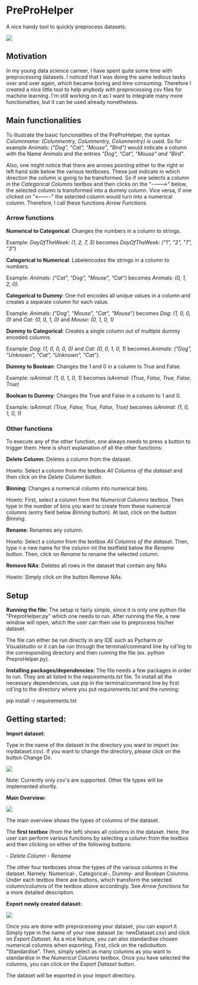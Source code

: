 # PreProHelper
A nice handy tool to quickly preprocess datasets.

<img src = "https://imgur.com/tla9Hk3.png" />

## Motivation 

In my young data science carreer, I have spent quite some time with preprocessing datasets. I noticed that I was doing the same tedious tasks over and over again, which became boring and time consuming. Therefore I created a nice little tool to help anybody with preprocessing csv files for machine learning. I'm still working on it as I want to integrate many more functionalties, but it can be used already nonetheless. 


## Main functionalities

To illustrate the basic funcionalities of the PreProHelper, the syntax *Columnname: (Columnentry, Columnentry, Columnentry)* is used. So for example *Animals: ("Dog", "Cat", "Mouse", "Bird")* would indicate a column with the Name *Animals* and the entries *"Dog", "Cat", "Mouse" and "Bird"*.

Also, one might notice that there are arrows pointing either to the right or left hand side below the various textboxes. These just indicate in which direction the column is going to be transformed. So if one selects a column in the *Categorical Columns* textbox and then clicks on the "---->" below, the selected column is transformed into a dummy column. Vice versa, if one clicked on  "<----" the selected column would turn into a numerical column. Therefore, I call these functions *Arrow Functions*.

### Arrow functions

**Numerical to Categorical**:
Changes the numbers in a column to strings.

Example: 
*DayOfTheWeek: (1, 2, 7, 3)* becomes *DayOfTheWeek: ("1", "2", "7", "3")*

**Categorical to Numerical**:
Labelencodes the strings in a column to numbers.

Example: 
*Animals: ("Cat", "Dog", "Mouse", "Cat")* becomes *Animals: (0, 1, 2, 0)*.

**Categorical to Dummy**:
One-hot encodes all unique values in a column and creates a separate column for each value.

Example: 
*Animals: ("Dog", "Mouse", "Cat", "Mouse")* becomes *Dog: (1, 0, 0, 0)* and *Cat: (0, 0, 1, 0)* and *Mouse: (0, 1, 0, 1)*

**Dummy to Categorical**:
Creates a single column out of multiple dummy encoded columns. 

Example: 
*Dog: (1, 0, 0, 0, 0)* and *Cat: (0, 0, 1, 0, 1)* becomes *Animals: ("Dog", "Unknown", "Cat", "Unknown", "Cat")*.

**Dummy to Boolean**:
Changes the 1 and 0 in a column to True and False. 

Example: 
*isAnimal: (1, 0, 1, 0, 1)* becomes *isAnimal: (True, False, True, False, True)*

**Boolean to Dummy**:
Changes the True and False in a column to 1 and 0. 

Example: 
*isAnimal: (True, False, True, False, True)* becomes *isAnimal: (1, 0, 1, 0, 1)*

### Other functions
To execute any of the other function, one always needs to press a button to trigger them. Here is short explanation of all the other functions: 

**Delete Column**:
Deletes a column from the dataset. 

Howto: Select a column from the textbox *All Columns of the dataset* and then click on the *Delete Column* button.

**Binning**:
Changes a numerical column into numerical bins.

Howto: First, select a column from the *Numerical Columns* textbox. Then type in the number of bins you want to create from these numerical columns (entry field below *Binning* button). At last, click on the button *Binning*.

**Rename**:
Renames any column. 

Howto: Select a column from the textbox *All Columns of the dataset*. Then, type n a new name for the column int the textfield below the *Rename* button. Then, click on *Rename* to rename the selected column. 

**Remove NAs**:
Deletes all rows in the dataset that contain any NAs

Howto: Simply click on the button *Remove NAs*.


## Setup

**Running the file:**
The setup is fairly simple, since it is only one python file "PreproHelper.py" which one needs to run. After running the file, a new window will open, which the user can then use to preprocess his/her dataset. 

The file can either be run directly in any IDE such as Pycharm or Visualstudio or it can be run through the terminal/command line by cd'ing to the corresponding directory and then running the file (ex. python PreproHelper.py). 

**Installing packages/dependencies:**
The file needs a few packages in order to run. They are all listed in the *requirements.txt* file.
To install all the necessary dependencies, use pip in the terminal/command line  by first cd'ing to the directory where you put *requirements.txt* and the running: 

pip install -r requirements.txt

## Getting started:

**Import dataset:**

Type in the name of the dataset in the directory you want to import (ex: mydataset.csv). If you want to change the directory, please click on the button Change Dir.  

<img src="https://iimgurmgur.com/6uJdq2t.png"/>

Note: Currently only csv's are supported. Other file types will be implemented shortly. 

**Main Overview:**

<img src="https://imgur.com/sn6gC5A.png"/>

The main overview shows the types of columns of the dataset. 

The **first textbox** (from the left) shows all columns in the dataset. 
Here, the user can perform various functions by selecting a column from the textbox and then clicking on either of the following buttons: 

*- Delete Column*
*- Rename*

The other four textboxes show the types of the various columns in the dataset. Namely: Numerical-, Categorical-, Dummy- and Boolean Columns. Under each textbox there are buttons, which transform the selected column/columns of the textbox above accordingly. See *Arrow functions* for a more detailed description. 

**Export newly created dataset:**

<img src= "https://imgur.com/BcT5lXt.png" />

Once you are done with preprocessing your dataset, you can export it. Simply type in the name of your new dataset (ie: newDataset.csv) and click on *Export Dataset*. As a nice feature, you can also standardise chosen numerical columns when exporting. First, click on the radiobutton "Standardise". Then, simply select as many columns as you want to standardise in the *Numerical Columns* textbox. Once you have selected the columns, you can click on the *Export Dataset* button. 

The dataset will be exported in your import directory. 



